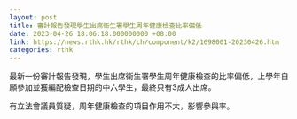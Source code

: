 ```yaml
---
layout: post
title: 審計報告發現學生出席衞生署學生周年健康檢查比率偏低
date: 2023-04-26 18:06:18.000000000 +08:00
link: https://news.rthk.hk/rthk/ch/component/k2/1698001-20230426.htm
categories: rthk
---
```


最新一份審計報告發現，學生出席衞生署學生周年健康檢查的比率偏低，上學年自願參加並獲編配檢查日期的中六學生，最終只有3成人出席。

有立法會議員質疑，周年健康檢查的項目作用不大，影響參與率。

